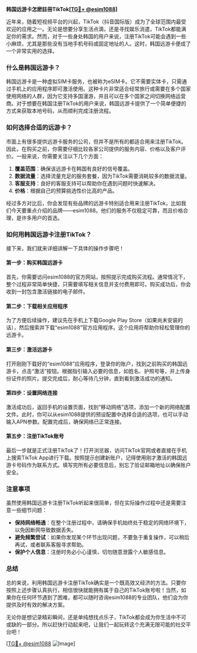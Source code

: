 **韩国远游卡怎麽註冊TikTok[[TG💪+ @esim1088](https://t.me/s/esim1088)]**

近年来，随着短视频平台的兴起，TikTok（抖音国际版）成为了全球范围内最受欢迎的应用之一。无论是想要分享生活点滴，还是寻找娱乐消遣，TikTok都能满足你的需求。然而，对于一些身处韩国的用户来说，注册TikTok可能会遇到一些小麻烦，尤其是那些没有当地手机号码或固定地址的人。这时，韩国远游卡便成了一个非常实用的选择。

### 什么是韩国远游卡？

韩国远游卡是一种虚拟SIM卡服务，也被称为eSIM卡。它不需要实体卡，只需通过手机上的应用程序即可激活使用。这种卡片非常适合经常旅行或需要在多个国家使用网络的人群，因为它支持多国漫游，并且可以在多个国家之间切换网络运营商。对于想要在韩国注册TikTok的用户来说，韩国远游卡提供了一个简单便捷的方式来获取本地号码，从而顺利完成注册流程。

### 如何选择合适的远游卡？

市面上有很多提供远游卡服务的公司，但并不是所有的都适合用来注册TikTok。因此，在购买之前，你需要仔细比较各家公司提供的服务内容、价格以及客户评价。一般来说，你需要关注以下几个方面：

1. **覆盖范围**：确保该远游卡在韩国有良好的信号覆盖。
2. **数据流量**：选择流量充足的服务套餐，因为TikTok需要消耗较多的数据流量。
3. **客服支持**：良好的客服支持可以帮助你在遇到问题时快速解决。
4. **价格**：根据自己的预算挑选性价比高的产品。

经过多方对比后，你会发现有些品牌的远游卡特别适合用来注册TikTok，比如我们今天要重点介绍的品牌——esim1088。他们的服务不仅稳定可靠，而且价格合理，是许多用户的首选。

### 如何用韩国远游卡注册TikTok？

接下来，我们就来详细讲解一下具体的操作步骤吧！

#### 第一步：购买韩国远游卡

首先，你需要访问esim1088的官方网站，按照提示完成购买流程。通常情况下，整个过程非常简单快捷，只需要填写相关信息并支付费用即可。购买成功后，你会收到一封包含激活链接的电子邮件。

#### 第二步：下载相关应用程序

为了方便后续操作，建议先在手机上下载Google Play Store（如果尚未安装的话），然后搜索并下载“esim1088”官方应用程序。这个应用将帮助你轻松管理你的远游卡。

#### 第三步：激活远游卡

打开刚刚下载好的“esim1088”应用程序，登录你的账户，找到之前购买的韩国远游卡，点击“激活”按钮。根据指引输入必要的信息，如姓名、护照号等，并上传身份证件的照片。提交完成后，耐心等待几分钟，直到看到激活成功的通知。

#### 第四步：设置网络连接

激活成功后，返回手机的设置页面，找到“移动网络”选项，添加一个新的网络配置文件。此时，你可以从esim1088提供的预设配置中选择合适的选项，也可以手动输入APN参数。配置完成后，确保网络已正常连接。

#### 第五步：注册TikTok账号

最后一步就是正式注册TikTok了！打开浏览器，访问TikTok官网或者直接在手机上搜索TikTok App进行下载。按照提示创建新账户，记得使用刚才激活的韩国远游卡号码作为联系方式。填写完所有必要信息后，别忘了验证邮箱地址以确保账户安全。

### 注意事项

虽然使用韩国远游卡注册TikTok听起来很简单，但在实际操作过程中还是需要注意一些细节问题：

- **保持网络畅通**：在整个注册过程中，请确保手机始终处于稳定的网络环境下，以免因断网导致数据丢失。
- **避免频繁尝试**：如果你发现某个环节出现问题，不要急于重复操作，可以稍后再试，或者联系客服寻求帮助。
- **保护个人信息**：注册时务必小心谨慎，切勿随意泄露个人敏感信息。

### 总结

总的来说，利用韩国远游卡注册TikTok确实是一个既高效又经济的方法。只要你按照上述步骤认真执行，相信很快就能拥有属于自己的TikTok账号啦！当然，如果你在任何环节遇到了困难，都可以随时咨询esim1088的专业团队，他们会为你提供及时有效的解决方案。

无论你是想记录精彩瞬间，还是单纯想找点乐子，TikTok都会成为你生活中不可或缺的一部分。所以赶快行动起来吧，让我们一起玩转这个充满无限可能的社交平台吧！

[[TG💪+ @esim1088](https://t.me/s/esim1088) ![Image](https://i.postimg.cc/4NQfJmqS/Snipaste-2025-05-13-00-14-12.png)]